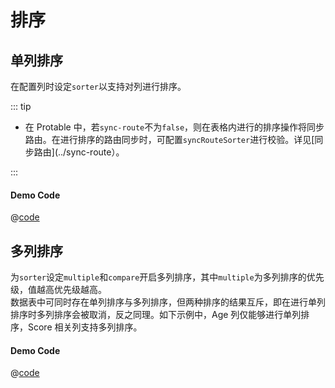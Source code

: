 # 排序

## 单列排序

在配置列时设定`sorter`以支持对列进行排序。

::: tip

- 在 Protable 中，若`sync-route`不为`false`，则在表格内进行的排序操作将同步路由。在进行排序的路由同步时，可配置`syncRouteSorter`进行校验。详见[同步路由](../sync-route）。

:::

<SingleSortDemo />

#### Demo Code

@[code](../demo-components/SingleSortDemo.vue)

## 多列排序

为`sorter`设定`multiple`和`compare`开启多列排序，其中`multiple`为多列排序的优先级，值越高优先级越高。  
数据表中可同时存在单列排序与多列排序，但两种排序的结果互斥，即在进行单列排序时多列排序会被取消，反之同理。如下示例中，Age 列仅能够进行单列排序，Score 相关列支持多列排序。 <MultipleSortDemo />

#### Demo Code

@[code](../demo-components/MultipleSortDemo.vue)
